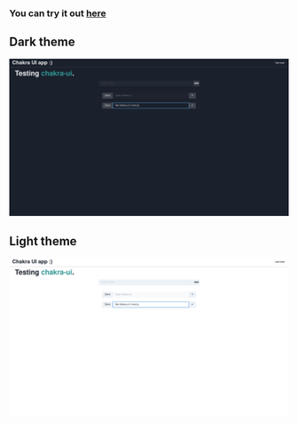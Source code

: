 ### You can try it out [here](https://chakra-ui-app-gamma.vercel.app/)

## Dark theme
![dark-theme](https://github.com/arthurseredaa/chakra-ui-app/blob/main/image-examples/dark-theme-example.png)

## Light theme
![light-theme](https://github.com/arthurseredaa/chakra-ui-app/blob/main/image-examples/light-theme-example.png)
